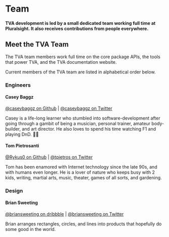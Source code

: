 # Team

#### TVA development is led by a small dedicated team working full time at Pluralsight. It also receives contributions from people everywhere.

## Meet the TVA Team

The TVA team members work full time on the core package APIs, the tools that power TVA, and the TVA documentation website.

Current members of the TVA team are listed in alphabetical order below.

### Engineers

#### Casey Baggz

[@caseybaggz on Github](https://github.com/caseybaggz) | [@caseybaggz on Twitter](https://twitter.com/caseybaggz)

Casey is a life-long learner who stumbled into software-development after going through a gambit of being a musician, personal trainer, amateur body-builder, and art director. He also loves to spend his time watching F1 and playing DnD. :mermaid:

#### Tom Pietrosanti

[@Rykus0 on Github](https://github.com/Rykus0) | [@tpietros on Twitter](https://twitter.com/tpietros)

Tom has been enamored with Internet technology since the late 90s, and with humans even longer. He is a lover of nature who keeps busy with 2 kids, writing, martial arts, music, theater, games of all sorts, and gardening.

### Design

#### Brian Sweeting

[@briansweeting on dribbble](https://dribbble.com/briansweeting) | [@briansweeting on Twitter](https://twitter.com/briansweeting)

Brian arranges rectangles, circles, and lines into products that hopefully do some good in the world.
